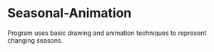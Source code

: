 # Seasonal-Animation
Program uses basic drawing and animation techniques to represent changing seasons. 
